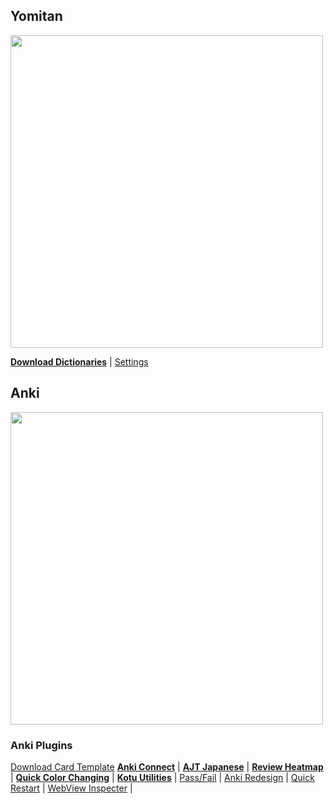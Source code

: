 ## Yomitan
<img src="https://github.com/user-attachments/assets/5ea1ab5f-a62b-4af9-b5ce-5770ddb5ae5b" width="500px" />

**[Download Dictionaries](https://drive.google.com/file/d/19hLNyoolPaA3JlTw_cTbXHV6Irogd-Bf/view?usp=drive_link)** |
[Settings](https://drive.google.com/file/d/19hLNyoolPaA3JlTw_cTbXHV6Irogd-Bf/view?usp=drive_link)
## Anki
<img src="https://github.com/user-attachments/assets/e3c5cad0-dd9d-4039-9241-0ab1fdce6236" width="500px" />

### Anki Plugins
[Download Card Template](https://github.com/aramrw/yomichan-dict-css/releases/download/1.1.0/anki-note.apkg)
**[Anki Connect](https://ankiweb.net/shared/info/2055492159)** |
**[AJT Japanese](https://ankiweb.net/shared/info/1344485230)** |
**[Review Heatmap](https://ankiweb.net/shared/info/1771074083)** |
**[Quick Color Changing](https://ankiweb.net/shared/info/2491935955)** |
**[Kotu Utilities](https://ankiweb.net/shared/info/1565434616)** |
[Pass/Fail](https://ankiweb.net/shared/info/876946123) |
[Anki Redesign](https://ankiweb.net/shared/info/1959668791) |
[Quick Restart](https://ankiweb.net/shared/info/237169833) |
[WebView Inspecter](https://ankiweb.net/shared/info/31746032) |

